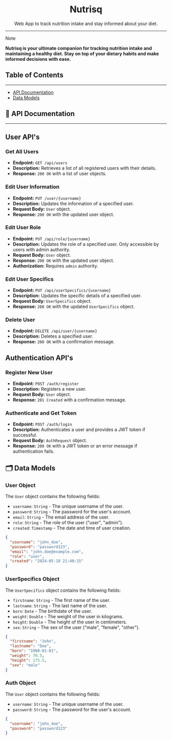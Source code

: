 
<p align="center">
  <h1 align="center">Nutrisq</h1>
  <p align="center">Web App to track nutrition intake and stay informed about your diet.</p>
</p>

---

> [!NOTE]
> **Nutrisq is your ultimate companion for tracking nutrition intake and maintaining a healthy diet. Stay on top of your dietary habits and make informed decisions with ease.**

## Table of Contents

---

* [API Documentation](#-api-documentation)
* [Data Models](#-data-models)


## 📖 API Documentation

---

## User API's

### Get All Users

- **Endpoint:** `GET /api/users`
- **Description:** Retrieves a list of all registered users with their details.
- **Response:** `200 OK` with a list of user objects.

### Edit User Information

- **Endpoint:** `PUT /user/{username}`
- **Description:** Updates the information of a specified user.
- **Request Body:** `User` object.
- **Response:** `200 OK` with the updated user object.

### Edit User Role

- **Endpoint:** `PUT /api/role/{username}`
- **Description:** Updates the role of a specified user. Only accessible by users with admin authority.
- **Request Body:** `User` object.
- **Response:** `200 OK` with the updated user object.
- **Authorization:** Requires `admin` authority.

### Edit User Specifics

- **Endpoint:** `PUT /api/userSpecifics/{username}`
- **Description:** Updates the specific details of a specified user.
- **Request Body:** `UserSpecifics` object.
- **Response:** `200 OK` with the updated `UserSpecifics` object.

### Delete User

- **Endpoint:** `DELETE /api/user/{username}`
- **Description:** Deletes a specified user.
- **Response:** `200 OK` with a confirmation message.

## Authentication API's


### Register New User

- **Endpoint:** `POST /auth/register`
- **Description:** Registers a new user.
- **Request Body:** `User` object.
- **Response:** `201 Created` with a confirmation message.

### Authenticate and Get Token

- **Endpoint:** `POST /auth/login`
- **Description:** Authenticates a user and provides a JWT token if successful.
- **Request Body:** `AuthRequest` object.
- **Response:** `200 OK` with a JWT token or an error message if authentication fails.

## 🗂️ Data Models

### User Object

The `User` object contains the following fields:

-  `username`: `String` - The unique username of the user.
-  `password`: `String` - The password for the user's account.
-  `email`: `String` - The email address of the user.
-  `role`: `String` - The role of the user ("user", "admin").
-  `created`: `Timestamp` - The date and time of user creation.

```json
{
  "username": "john_doe",
  "password": "password123",
  "email": "john.doe@example.com",
  "role": "user",
  "created": "2024-05-18 21:40:15"
}
```

### UserSpecifics Object

The `UserSpecifics` object contains the following fields:

- `firstname`: `String` - The first name of the user.
- `lastname`: `String` - The last name of the user.
- `born`: `Date` - The birthdate of the user.
- `weight`: `Double` - The weight of the user in kilograms.
- `height`: `Double` - The height of the user in centimeters.
- `sex`: `String` - The sex of the user ("male", "female", "other").

```json
{
  "firstname": "John",
  "lastname": "Doe",
  "born": "1990-01-01",
  "weight": 70.5,
  "height": 175.5,
  "sex": "male"
}
```

### Auth Object

The `User` object contains the following fields:

-  `username`: `String` - The unique username of the user.
-  `password`: `String` - The password for the user's account.

```json
{
  "username": "john_doe",
  "password": "password123"
}
```